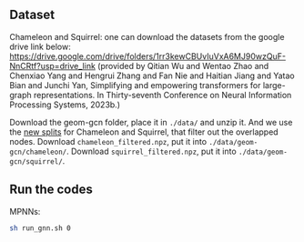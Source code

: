 ## Dataset

Chameleon and Squirrel: one can download the datasets from the google drive link below:
https://drive.google.com/drive/folders/1rr3kewCBUvIuVxA6MJ90wzQuF-NnCRtf?usp=drive_link (provided by Qitian Wu and Wentao Zhao and Chenxiao Yang and Hengrui Zhang and Fan Nie and Haitian Jiang and Yatao Bian and Junchi Yan, Simplifying and empowering transformers for large-graph representations. In Thirty-seventh Conference on Neural Information Processing Systems, 2023b.)

Download the geom-gcn folder, place it in `./data/` and unzip it. And we use the [new splits](https://github.com/yandex-research/heterophilous-graphs/tree/main) for Chameleon and Squirrel, that filter out the overlapped nodes.
Download `chameleon_filtered.npz`, put it into `./data/geom-gcn/chameleon/`.
Download `squirrel_filtered.npz`, put it into `./data/geom-gcn/squirrel/`.

## Run the codes

MPNNs:
```bash
sh run_gnn.sh 0
```
